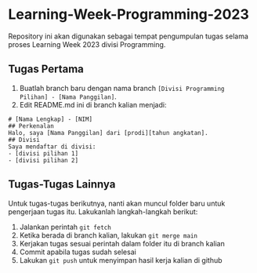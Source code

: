 # Learning-Week-Programming-2023
Repository ini akan digunakan sebagai tempat pengumpulan tugas selama proses Learning Week 2023 divisi Programming.

## Tugas Pertama
1. Buatlah branch baru dengan nama branch `[Divisi Programming Pilihan] - [Nama Panggilan]`.
2. Edit README.md ini di branch kalian menjadi:

```
# [Nama Lengkap] - [NIM]
## Perkenalan
Halo, saya [Nama Panggilan] dari [prodi][tahun angkatan].
## Divisi
Saya mendaftar di divisi:
- [divisi pilihan 1]
- [divisi pilihan 2]
```

## Tugas-Tugas Lainnya
Untuk tugas-tugas berikutnya, nanti akan muncul folder baru untuk pengerjaan tugas itu. Lakukanlah langkah-langkah berikut:
1. Jalankan perintah `git fetch`
2. Ketika berada di branch kalian, lakukan `git merge main`
3. Kerjakan tugas sesuai perintah dalam folder itu di branch kalian
4. Commit apabila tugas sudah selesai
5. Lakukan `git push` untuk menyimpan hasil kerja kalian di github
